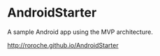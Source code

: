 # AndroidStarter
A sample Android app using the MVP architecture.

<http://roroche.github.io/AndroidStarter>
